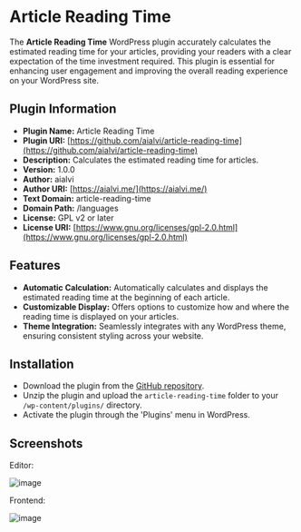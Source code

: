 # Article Reading Time

The **Article Reading Time** WordPress plugin accurately calculates the estimated reading time for your articles, providing your readers with a clear expectation of the time investment required. This plugin is essential for enhancing user engagement and improving the overall reading experience on your WordPress site.

## Plugin Information

- **Plugin Name:** Article Reading Time
- **Plugin URI:** [https://github.com/aialvi/article-reading-time](https://github.com/aialvi/article-reading-time)
- **Description:** Calculates the estimated reading time for articles.
- **Version:** 1.0.0
- **Author:** aialvi
- **Author URI:** [https://aialvi.me/](https://aialvi.me/)
- **Text Domain:** article-reading-time
- **Domain Path:** /languages
- **License:** GPL v2 or later
- **License URI:** [https://www.gnu.org/licenses/gpl-2.0.html](https://www.gnu.org/licenses/gpl-2.0.html)

## Features

- **Automatic Calculation:** Automatically calculates and displays the estimated reading time at the beginning of each article.
- **Customizable Display:** Offers options to customize how and where the reading time is displayed on your articles.
- **Theme Integration:** Seamlessly integrates with any WordPress theme, ensuring consistent styling across your website.

## Installation

- Download the plugin from the [GitHub repository](https://github.com/aialvi/article-reading-time).
- Unzip the plugin and upload the `article-reading-time` folder to your `/wp-content/plugins/` directory.
- Activate the plugin through the 'Plugins' menu in WordPress.

## Screenshots

Editor: 

![image](https://github.com/aialvi/article-reading-time/assets/10681348/b2d963cd-00d1-4daa-aad7-e2a41deff8e3)

Frontend:

![image](https://github.com/aialvi/article-reading-time/assets/10681348/f7738ebf-f8bf-40d7-8249-6a53d6202f72)


